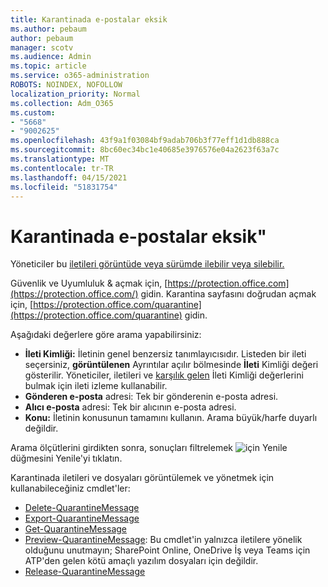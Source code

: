 ```yaml
---
title: Karantinada e-postalar eksik
ms.author: pebaum
author: pebaum
manager: scotv
ms.audience: Admin
ms.topic: article
ms.service: o365-administration
ROBOTS: NOINDEX, NOFOLLOW
localization_priority: Normal
ms.collection: Adm_O365
ms.custom:
- "5668"
- "9002625"
ms.openlocfilehash: 43f9a1f03084bf9adab706b3f77eff1d1db888ca
ms.sourcegitcommit: 8bc60ec34bc1e40685e3976576e04a2623f63a7c
ms.translationtype: MT
ms.contentlocale: tr-TR
ms.lasthandoff: 04/15/2021
ms.locfileid: "51831754"
---
```

# <a name="missing-emails-in-quarantine"></a>Karantinada e-postalar eksik"

Yöneticiler bu [iletileri görüntüde veya sürümde ilebilir veya silebilir.](https://docs.microsoft.com/microsoft-365/security/office-365-security/manage-quarantined-messages-and-files?view=o365-worldwide)

Güvenlik ve Uyumluluk & açmak için, [https://protection.office.com](https://protection.office.com/) gidin. Karantina sayfasını doğrudan açmak için, [https://protection.office.com/quarantine](https://protection.office.com/quarantine) gidin.  

Aşağıdaki değerlere göre arama yapabilirsiniz:  

- **İleti Kimliği:** İletinin genel benzersiz tanımlayıcısıdır. Listeden bir ileti seçersiniz,  **görüntülenen**  Ayrıntılar açılır bölmesinde  **İleti**  Kimliği değeri gösterilir. Yöneticiler, iletileri ve [karşılık gelen](https://docs.microsoft.com/microsoft-365/security/office-365-security/message-trace-scc?view=o365-worldwide) İleti Kimliği değerlerini bulmak için ileti izleme kullanabilir.
- **Gönderen e-posta** adresi: Tek bir gönderenin e-posta adresi.
- **Alıcı e-posta** adresi: Tek bir alıcının e-posta adresi.
- **Konu:** İletinin konusunun tamamını kullanın. Arama büyük/harfe duyarlı değildir.

Arama ölçütlerini girdikten sonra, sonuçları filtrelemek ![ için Yenile ](https://docs.microsoft.com/microsoft-365/media/scc-quarantine-refresh.png?view=o365-worldwide)  düğmesini Yenile'yi tıklatın.  

Karantinada iletileri ve dosyaları görüntülemek ve yönetmek için kullanabileceğiniz cmdlet'ler:
- [Delete-QuarantineMessage](https://docs.microsoft.com/powershell/module/exchange/delete-quarantinemessage)
- [Export-QuarantineMessage](https://docs.microsoft.com/powershell/module/exchange/export-quarantinemessage)
- [Get-QuarantineMessage](https://docs.microsoft.com/powershell/module/exchange/get-quarantinemessage)
- [Preview-QuarantineMessage](https://docs.microsoft.com/powershell/module/exchange/preview-quarantinemessage): Bu cmdlet'in yalnızca iletilere yönelik olduğunu unutmayın; SharePoint Online, OneDrive İş veya Teams için ATP'den gelen kötü amaçlı yazılım dosyaları için değildir.
- [Release-QuarantineMessage](https://docs.microsoft.com/powershell/module/exchange/release-quarantinemessage)